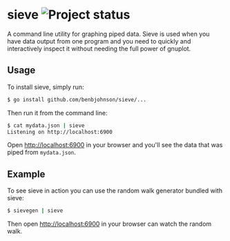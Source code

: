 sieve ![Project status](http://img.shields.io/status/highly%20experimental!!!.png?color=red)
=====

A command line utility for graphing piped data. Sieve is used when you have
data output from one program and you need to quickly and interactively inspect
it without needing the full power of gnuplot.


## Usage

To install sieve, simply run:

```sh
$ go install github.com/benbjohnson/sieve/...
```

Then run it from the command line:

```sh
$ cat mydata.json | sieve
Listening on http://localhost:6900
```

Open [http://localhost:6900](http://localhost:6900) in your browser and you'll
see the data that was piped from `mydata.json`.


## Example

To see sieve in action you can use the random walk generator bundled with sieve:

```sh
$ sievegen | sieve
```

Then open [http://localhost:6900](http://localhost:6900) in your browser can watch the random walk.
